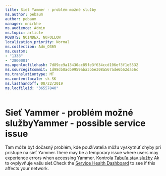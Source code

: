 ```yaml
---
title: Sieť Yammer - problém možné služby
ms.author: pebaum
author: pebaum
manager: mnirkhe
ms.audience: Admin
ms.topic: article
ROBOTS: NOINDEX, NOFOLLOW
localization_priority: Normal
ms.collection: Adm_O365
ms.custom:
- "1338"
- "2800001"
ms.openlocfilehash: 7d89ce9a13430ac85fe3f634ccd106ef3f1e5532
ms.sourcegitcommit: 1d98db8acb9959aba3b5e308a567ade6b62da56c
ms.translationtype: MT
ms.contentlocale: sk-SK
ms.lasthandoff: 08/22/2019
ms.locfileid: "36557840"
---
```

# <a name="yammer---possible-service-issue"></a><span data-ttu-id="1a7d0-102">Sieť Yammer - problém možné služby</span><span class="sxs-lookup"><span data-stu-id="1a7d0-102">Yammer - possible service issue</span></span>

<span data-ttu-id="1a7d0-103">Tam môže byť dočasný problém, kde používatelia môžu vyskytnúť chyby pri prístupe na sieť Yammer.</span><span class="sxs-lookup"><span data-stu-id="1a7d0-103">There may be a temporary issue where users may experience errors when accessing Yammer.</span></span> <span data-ttu-id="1a7d0-104">Kontrola [Tabuľa stav služby](https://admin.microsoft.com/AdminPortal/Home#/servicehealth) Ak to ovplyvňuje vašu sieť.</span><span class="sxs-lookup"><span data-stu-id="1a7d0-104">Check the [Service Health Dashboard](https://admin.microsoft.com/AdminPortal/Home#/servicehealth) to see if this affects your network.</span></span>

